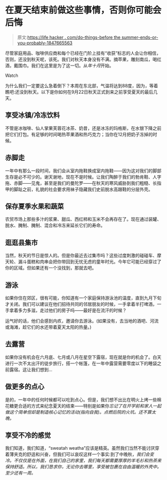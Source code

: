 # 在夏天结束前做这些事情，否则你可能会后悔

> 原文:[https://life hacker . com/do-things-before the summer-ends-or-you-probably-1847665563](https://lifehacker.com/do-these-things-before-the-summer-ends-or-youll-probabl-1847665563)

尽管家庭用品、咖啡供应商和每个已经在门阶上挂有“收获”标志的人会让你相信，否则，还没到秋天呢，该死。我们对秋天本身没有不满。摘苹果，雕刻南瓜，喝红酒，戴围巾。我们在这里是为了这一切。从*年十月*开始。

Watch

为什么我们一定要这么急着倒下？本周在东北部，气温将达到88度，因为，等着瞧吧:还没到秋天。以下是你如何在9月22日秋天正式到来之前享受夏天的最后几天。

## 享受冰镇/冷冻饮料

不管是冰咖啡、仙人掌果芙蓉花冰茶、奶昔，还是冰冻的玛格斯，在水银下降之前把它们打包。有足够的时间喝热苹果酒和热巧克力；当你在12月把奶子冻掉的时候。

## 赤脚走

一年中有那么一段时间，我们会从室内拖鞋换成室内拖鞋——因为这对我们的脚部生存是必不可少的。谢天谢地，现在不是时候。让我们陶醉于我们的勃肯鞋、人字拖、赤脚——见鬼，甚至是我们的曼陀罗——在秋天的寒风威胁到我们粗糙、长指甲的脚趾之前，礼貌的社会要求用袜子隐藏我们史前脱水高跟鞋的分层外壳。

## 保存夏季水果和蔬菜

农贸市场上那些多汁的浆果、甜瓜、西红柿和玉米不会再存在了。现在通过装罐、脱水、腌制、腌制、混合和冷冻来延长它们的寿命。

## 逛逛县集市

当然，秋天的节日是惊人的。但是你最近去过集市吗？这些过度刺激的碰碰车、摩天轮、漏斗蛋糕和肉串会把你带回到无忧无虑的童年时光。今年它可能已经穿过了你的区域。但如果还有一个没找到，那就去吧。

## 游泳

如果你住在郊区，很有可能，你知道有一个家庭保持游泳池的温度，直到九月下旬才关闭。我们可以建议在他们招待共同的邻居朋友的时候，一手拿着半打啤酒，一手拿着多力多滋，走过他们的房子吗——最好是在流汗的时候？

运气好的话，他们会感到内疚，邀请你去游泳。(如果没有，去当地的酒吧、河流或海滩，趁它们的水还带着夏天太阳的热量。)

## **去露营**

如果你没有机会在六月底、七月或八月在星空下露宿，现在就是你的机会了。白天进行一次不太出汗的徒步旅行，搭一个帐篷，在一年中露营需要零度以下的睡袋之前露宿。这让我们想到...

## **做更多的点心**

是的，一年中的任何时候都可以吃到点心。但是，我们想不出比在明火上烤一些棉花糖更合适的方式来纪念夏天的结束——特别是如果你*忘记了在开学前和家人一起做这个简单但却是制造核心记忆的活动(*指向自我*)。点燃后院的火坑。还不算太晚。*

## 享受不冷的感觉

我们知道，我们知道，“sweatah weatha”应该是精英。虽然我们当然不能讨厌穿着薄夹克的舒适和兴奋，但我们可以哀叹这样一个事实:到了中晚秋，*我们会变冷。不仅仅是在外面，在我们自己的家里，我们每天都需要厚厚的羊毛衫和热茶来保持舒适。所以，我们恳求你，无论你去哪里，享受被包裹在自由温暖的外壳中。至少还有一周。*